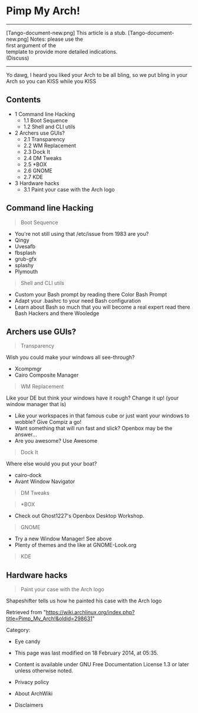 Pimp My Arch!
=============

  ------------------------ ------------------------ ------------------------
  [Tango-document-new.png] This article is a stub.  [Tango-document-new.png]
                           Notes: please use the    
                           first argument of the    
                           template to provide more 
                           detailed indications.    
                           (Discuss)                
  ------------------------ ------------------------ ------------------------

Yo dawg, I heard you liked your Arch to be all bling, so we put bling in
your Arch so you can KISS while you KISS

Contents
--------

-   1 Command line Hacking
    -   1.1 Boot Sequence
    -   1.2 Shell and CLI utils
-   2 Archers use GUIs?
    -   2.1 Transparency
    -   2.2 WM Replacement
    -   2.3 Dock It
    -   2.4 DM Tweaks
    -   2.5 *BOX
    -   2.6 GNOME
    -   2.7 KDE
-   3 Hardware hacks
    -   3.1 Paint your case with the Arch logo

Command line Hacking
--------------------

> Boot Sequence

-   You're not still using that /etc/issue from 1983 are you?
-   Qingy
-   Uvesafb
-   fbsplash
-   grub-gfx
-   splashy
-   Plymouth

> Shell and CLI utils

-   Custom your Bash prompt by reading there Color Bash Prompt
-   Adapt your .bashrc to your need Bash configuration
-   Learn about Bash so much that you will become a real expert read
    there Bash Hackers and there Wooledge

Archers use GUIs?
-----------------

> Transparency

Wish you could make your windows all see-through?

-   Xcompmgr
-   Cairo Composite Manager

> WM Replacement

Like your DE but think your windows have it rough? Change it up! (your
window manager that is)

-   Like your workspaces in that famous cube or just want your windows
    to wobble? Give Compiz a go!
-   Want something that will run fast and slick? Openbox may be the
    answer...
-   Are you awesome? Use Awesome

> Dock It

Where else would you put your boat?

-   cairo-dock
-   Avant Window Navigator

> DM Tweaks

> *BOX

-   Check out Ghost1227's Openbox Desktop Workshop.

> GNOME

-   Try a new Window Manager! See above
-   Plenty of themes and the like at GNOME-Look.org

> KDE

Hardware hacks
--------------

> Paint your case with the Arch logo

Shapeshifter tells us how he painted his case with the Arch logo

Retrieved from
"https://wiki.archlinux.org/index.php?title=Pimp_My_Arch!&oldid=298631"

Category:

-   Eye candy

-   This page was last modified on 18 February 2014, at 05:35.
-   Content is available under GNU Free Documentation License 1.3 or
    later unless otherwise noted.
-   Privacy policy
-   About ArchWiki
-   Disclaimers
